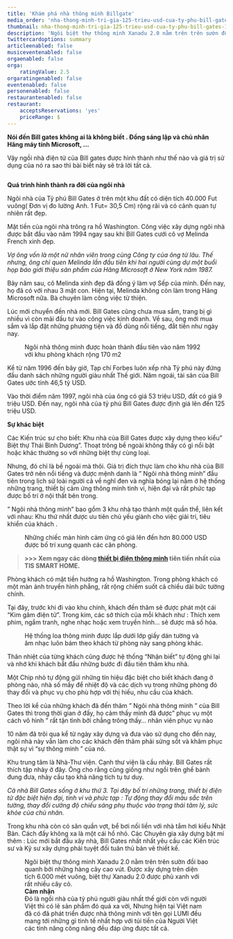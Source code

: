 ```yaml
---
title: 'Khám phá nhà thông minh Billgate'
media_order: 'nha-thong-minh-tri-gia-125-trieu-usd-cua-ty-phu-bill-gates-7.jpg,nha-thong-minh-tri-gia-125-trieu-usd-cua-ty-phu-bill-gates-3.jpg,nha-thong-minh-tri-gia-125-trieu-usd-cua-ty-phu-bill-gates-4.jpg,nha-thong-minh-tri-gia-125-trieu-usd-cua-ty-phu-bill-gates-5.jpg,nha-thong-minh-tri-gia-125-trieu-usd-cua-ty-phu-bill-gates-1.jpg'
thumbnail: nha-thong-minh-tri-gia-125-trieu-usd-cua-ty-phu-bill-gates-1.jpg
description: 'Ngôi biệt thự thông minh Xanadu 2.0 nằm trên trên sườn đồi bao quanh bởi những hàng cây cao vút. Được xây dựng trên diện tích 6.000 mét vuông, biệt thự Xanadu 2.0 được phủ xanh với rất nhiều cây cỏ.'
twittercardoptions: summary
articleenabled: false
musiceventenabled: false
orgaenabled: false
orga:
    ratingValue: 2.5
orgaratingenabled: false
eventenabled: false
personenabled: false
restaurantenabled: false
restaurant:
    acceptsReservations: 'yes'
    priceRange: $
---
```


<p><strong>N&oacute;i đến Bill gates kh&ocirc;ng ai l&agrave; kh&ocirc;ng biết . Đồng s&aacute;ng lập v&agrave; chủ nh&acirc;n H&atilde;ng m&aacute;y t&iacute;nh Microsoft, &hellip;</strong></p>
<p>Vậy ngồi nh&agrave; điện tử của Bill gates được h&igrave;nh th&agrave;nh như thế n&agrave;o v&agrave; gi&aacute; trị sử dụng của n&oacute; ra sao th&igrave; b&agrave;i biết n&agrave;y sẽ trả lời tất cả.</p>
<p><img src="/giahan/tin-tuc/kham-pha-nha-thong-minh-billgate/nha-thong-minh-tri-gia-125-trieu-usd-cua-ty-phu-bill-gates-1.jpg" alt="" /></p>
<p><strong>Qu&aacute; tr&igrave;nh h&igrave;nh th&agrave;nh ra đời của ng&ocirc;i nh&agrave;</strong></p>
<p>Ng&ocirc;i nh&agrave; của Tỷ ph&uacute; Bill Gates ở tr&ecirc;n một khu đất c&oacute; diện t&iacute;ch 40.000 Fut vu&ocirc;ng( Đơn vị đo lường Anh. 1 Fut= 30,5 Cm) rộng r&atilde;i v&agrave; c&oacute; cảnh quan tự nhi&ecirc;n rất đẹp.</p>
<p>Mặt tiền của ng&ocirc;i nh&agrave; tr&ocirc;ng ra hồ Washington. C&ocirc;ng việc x&acirc;y dựng ng&ocirc;i nh&agrave; được bắt đầu v&agrave;o năm 1994 ngay sau khi Bill Gates cưới c&ocirc; vợ Melinda French xinh đẹp.</p>
<p><em>Vợ &ocirc;ng vốn l&agrave; một nữ nh&acirc;n vi&ecirc;n trong c&ugrave;ng C&ocirc;ng ty của &ocirc;ng từ l&acirc;u. Thế nhưng, &ocirc;ng chỉ quen Melinda lần đầu ti&ecirc;n khi hai người c&ugrave;ng dự một buổi họp b&aacute;o giới thiệu sản phẩm của H&atilde;ng Microsoft ở New York năm 1987.</em></p>
<p>Bảy năm sau, c&ocirc; Melinda xinh đẹp đ&atilde; đồng &yacute; l&agrave;m vợ Sếp của m&igrave;nh. Đến nay, họ đ&atilde; c&oacute; với nhau 3 mặt con. Hiện tại, Melinda kh&ocirc;ng c&ograve;n l&agrave;m trong H&atilde;ng Microsoft nữa. B&agrave; chuy&ecirc;n l&agrave;m c&ocirc;ng việc từ thiện.</p>
<p>L&uacute;c mới chuyển đến nh&agrave; mới. Bill Gates cũng chưa mua sắm, trang bị g&igrave; nhiều v&igrave; c&ograve;n mải đầu tư v&agrave;o c&ocirc;ng việc kinh doanh. Về sau, &ocirc;ng mới mua sắm v&agrave; lắp đặt những phương tiện v&agrave; đồ d&ugrave;ng nổi tiếng, đắt tiền như ng&agrave;y nay.</p>
<figure id="attachment_1755" class="wp-caption aligncenter"><img src="/giahan/tin-tuc/kham-pha-nha-thong-minh-billgate/nha-thong-minh-tri-gia-125-trieu-usd-cua-ty-phu-bill-gates-5.jpg" alt="" /><br />
<figcaption class="wp-caption-text">Ng&ocirc;i nh&agrave; th&ocirc;ng minh được ho&agrave;n th&agrave;nh đầu ti&ecirc;n v&agrave;o năm 1992 với khu ph&ograve;ng kh&aacute;ch rộng 170 m2</figcaption>
</figure>
<p>Kể từ năm 1996 đến b&acirc;y giờ, Tạp ch&iacute; Forbes lu&ocirc;n xếp nh&agrave; Tỷ ph&uacute; n&agrave;y đứng đầu danh s&aacute;ch những người gi&agrave;u nhất Thế giới. Năm ngo&aacute;i, t&agrave;i sản của Bill Gates ước t&iacute;nh 46,5 tỷ USD.</p>
<p>V&agrave;o thời điểm năm 1997, ng&ocirc;i nh&agrave; của &ocirc;ng c&oacute; gi&aacute; 53 triệu USD, đất c&oacute; gi&aacute; 9 triệu USD. Đến nay, ng&ocirc;i nh&agrave; của tỷ ph&uacute; Bill Gates được định gi&aacute; l&ecirc;n đến 125 triệu USD.</p>
<p><strong>Sự kh&aacute;c biệt</strong></p>
<p>C&aacute;c Kiến tr&uacute;c sư cho biết: Khu nh&agrave; của Bill Gates được x&acirc;y dựng theo kiểu&rdquo; Biệt thự Th&aacute;i B&igrave;nh Dương&rdquo;. Thoạt tr&ocirc;ng bề ngo&agrave;i kh&ocirc;ng thấy c&oacute; g&igrave; nổi bật hoặc kh&aacute;c thường so với những biệt thự c&ugrave;ng loại.</p>
<p>Nhưng, đ&oacute; chỉ l&agrave; bề ngo&agrave;i m&agrave; th&ocirc;i. Gi&aacute; trị đ&iacute;ch thực l&agrave;m cho khu nh&agrave; của Bill Gates trở n&ecirc;n nổi tiếng v&agrave; được mệnh danh l&agrave; &rdquo; Ng&ocirc;i nh&agrave; th&ocirc;ng minh&rdquo; đầu ti&ecirc;n trong lịch sử lo&agrave;i người cả về nghĩ đen v&agrave; nghĩa b&oacute;ng lại nằm ở hệ thống những trang, thiết bị cảm ứng th&ocirc;ng minh tinh vi, hiện đại v&agrave; rất phức tạp được bố tr&iacute; ở nội thất b&ecirc;n trong.</p>
<p>&rdquo; Ng&ocirc;i nh&agrave; th&ocirc;ng minh&rdquo; bao gồm 3 khu nh&agrave; tạo th&agrave;nh một quần thể, li&ecirc;n kết với nhau: Khu thứ nhất được ưu ti&ecirc;n chủ yếu gi&agrave;nh cho việc giải tr&iacute;, ti&ecirc;u khiển của kh&aacute;ch .</p>
<figure id="attachment_1756" class="wp-caption aligncenter"><img src="/giahan/tin-tuc/kham-pha-nha-thong-minh-billgate/nha-thong-minh-tri-gia-125-trieu-usd-cua-ty-phu-bill-gates-4.jpg" alt="" /><br />
<figcaption class="wp-caption-text">Những chiếc m&agrave;n h&igrave;nh cảm ứng c&oacute; gi&aacute; l&ecirc;n đến hơn 80.000 USD được bố tr&iacute; xung quanh c&aacute;c căn ph&ograve;ng.</figcaption>
</figure>
<blockquote>
<p><strong>&gt;&gt;&gt; Xem ngay c&aacute;c d&ograve;ng&nbsp;<a href="https://tissmarthome.com.vn/thiet-bi-dien-thong-minh/" target="_blank" rel="noopener">thiết bị điện th&ocirc;ng minh</a>&nbsp;ti&ecirc;n tiến nhất của TIS SMART HOME.</strong></p>
</blockquote>
<p>Ph&ograve;ng kh&aacute;ch c&oacute; mặt tiền hướng ra hồ Washington. Trong ph&ograve;ng kh&aacute;ch c&oacute; một m&agrave;n ảnh truyền h&igrave;nh phẳng, rất rộng chiếm suốt cả chiều d&agrave;i bức tường ch&iacute;nh.</p>
<p>Tại đ&acirc;y, trước khi đi v&agrave;o khu ch&iacute;nh, kh&aacute;ch đến thăm sẽ được ph&aacute;t một c&aacute;i &ldquo;Kim găm điện tử&rdquo;. Trong kim, c&aacute;c sở th&iacute;ch của mỗi kh&aacute;ch như : Th&iacute;ch xem phim, ngắm tranh, nghe nhạc hoặc xem truyền h&igrave;nh&hellip; sẽ được m&atilde; số h&oacute;a.</p>
<figure id="attachment_1759" class="wp-caption aligncenter"><img src="/giahan/tin-tuc/kham-pha-nha-thong-minh-billgate/nha-thong-minh-tri-gia-125-trieu-usd-cua-ty-phu-bill-gates-3.jpg" alt="" /><br />
<figcaption class="wp-caption-text">Hệ thống loa th&ocirc;ng minh được lắp dưới lớp giấy d&aacute;n tường v&agrave; &acirc;m nhạc lu&ocirc;n b&aacute;m theo kh&aacute;ch từ ph&ograve;ng n&agrave;y sang ph&ograve;ng kh&aacute;c.</figcaption>
</figure>
<p>Th&acirc;n nhiệt của từng kh&aacute;ch cũng được hệ thống &ldquo;Nhận biết&rdquo; tự động ghi lại v&agrave; nhớ khi kh&aacute;ch bắt đầu những bước đi đầu ti&ecirc;n thăm khu nh&agrave;.</p>
<p>Một Chip nhỏ tự động gửi những t&iacute;n hiệu đặc biệt cho biết kh&aacute;ch đang ở ph&ograve;ng n&agrave;o, nh&agrave; số mấy để nhiệt độ v&agrave; c&aacute;c dịch vụ trong những ph&ograve;ng đ&oacute; thay đổi v&agrave; phục vụ cho ph&ugrave; hợp với thị hiếu, nhu cầu của kh&aacute;ch.</p>
<p>Theo lời kể của những kh&aacute;ch đ&atilde; đến thăm &rdquo; Ng&ocirc;i nh&agrave; th&ocirc;ng minh &rdquo; của Bill Gates th&igrave; trong thời gian ở đấy, họ cảm thấy m&igrave;nh đ&atilde; được&rdquo; phục vụ một c&aacute;ch v&ocirc; h&igrave;nh &rdquo; rất tận t&igrave;nh bởi chẳng tr&ocirc;ng thấy&hellip; nh&acirc;n vi&ecirc;n phục vụ n&agrave;o</p>
<figure id="attachment_1758" class="wp-caption aligncenter"></figure>
<p>10 năm đ&atilde; tr&ocirc;i qua kể từ ng&agrave;y x&acirc;y dựng v&agrave; đưa v&agrave;o sử dụng cho đến nay, ng&ocirc;i nh&agrave; n&agrave;y vẫn l&agrave;m cho c&aacute;c kh&aacute;ch đến thăm phải sửng sốt v&agrave; kh&acirc;m phục thật sự v&igrave; &ldquo;sự th&ocirc;ng minh &rdquo; của n&oacute;.</p>
<p>Khu trung t&acirc;m l&agrave; Nh&agrave;-Thư viện. Cạnh thư viện l&agrave; cầu nhảy. Bill Gates rất th&iacute;ch tập nhảy ở đ&acirc;y. &Ocirc;ng cho rằng cũng giống như ngồi tr&ecirc;n ghế b&agrave;nh đung đưa, nhảy cầu tạo khả năng t&iacute;ch tụ tư duy.</p>
<p><em>Cả nh&agrave; Bill Gates sống ở khu thứ 3. Tại đ&acirc;y bố tr&iacute; những trang, thiết bị điện tử đặc biệt hiện đại, tinh vi v&agrave; phức tạp : Tự động thay đổi m&agrave;u sắc tr&ecirc;n tường, thay đổi cường độ chiếu s&aacute;ng phụ thuộc v&agrave;o trạng th&aacute;i t&acirc;m l&yacute;, sức khỏe của chủ nh&acirc;n.</em></p>
<p>Trong khu nh&agrave; c&ograve;n c&oacute; s&acirc;n quần vợt, bể bơi nối liền với nh&agrave; tắm hơi kiểu Nhật Bản. C&aacute;ch đấy kh&ocirc;ng xa l&agrave; một c&aacute;i hồ nhỏ. C&aacute;c Chuy&ecirc;n gia x&acirc;y dựng bật m&iacute; th&ecirc;m : L&uacute;c mới bắt đầu x&acirc;y nh&agrave;, Bill Gates nhất nhất y&ecirc;u cầu c&aacute;c Kiến tr&uacute;c sư v&agrave; Kỹ sư x&acirc;y dựng phải tuyệt đối tu&acirc;n thủ bản vẽ thiết kế.</p>
<figure id="attachment_1757" class="wp-caption aligncenter"><img src="/giahan/tin-tuc/kham-pha-nha-thong-minh-billgate/nha-thong-minh-tri-gia-125-trieu-usd-cua-ty-phu-bill-gates-7.jpg" alt="" /><br />
<figcaption class="wp-caption-text">Ng&ocirc;i biệt thự th&ocirc;ng minh Xanadu 2.0 nằm tr&ecirc;n tr&ecirc;n sườn đồi bao quanh bởi những h&agrave;ng c&acirc;y cao v&uacute;t. Được x&acirc;y dựng tr&ecirc;n diện t&iacute;ch 6.000 m&eacute;t vu&ocirc;ng, biệt thự Xanadu 2.0 được phủ xanh với rất nhiều c&acirc;y cỏ.</figcaption>
<figcaption class="wp-caption-text"><strong>Cảm nhận</strong></figcaption>
<figcaption class="wp-caption-text">Đ&oacute; l&agrave; ngồi nh&agrave; của tỷ ph&uacute; người gi&agrave;u nhất thế giới c&ograve;n với người Việt th&igrave; c&oacute; lẽ sản phẩm đ&oacute; qu&aacute; xa vời, Nhưng hiện tại Việt nam đ&atilde; c&oacute; đ&atilde; ph&aacute;t triển được nh&agrave; th&ocirc;ng minh với t&ecirc;n gọi LUMI đều mang tới những g&igrave; tinh tế nhất hợp với t&uacute;i tiền của Người Việt c&aacute;c t&iacute;nh năng c&ocirc;ng năng đều đ&aacute;p ứng được tất cả.</figcaption>
</figure>